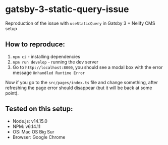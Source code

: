 # gatsby-3-static-query-issue

Reproduction of the issue with `useStaticQuery` in Gatsby 3 + Nelify CMS setup

## How to reproduce:

1. `npm ci` - installing dependencies
2. `npm run develop` - running the dev server
3. Go to `http://localhost:8000`, you should see a modal box with the error message `Unhandled Runtime Error`

Now if you go to the `src/pages/index.ts` file and change something, after refreshing the page error should disappear (but it will be back at some point).

## Tested on this setup:
* Node.js: v14.15.0
* NPM: v6.14.11
* OS: Mac OS Big Sur
* Browser: Google Chrome
